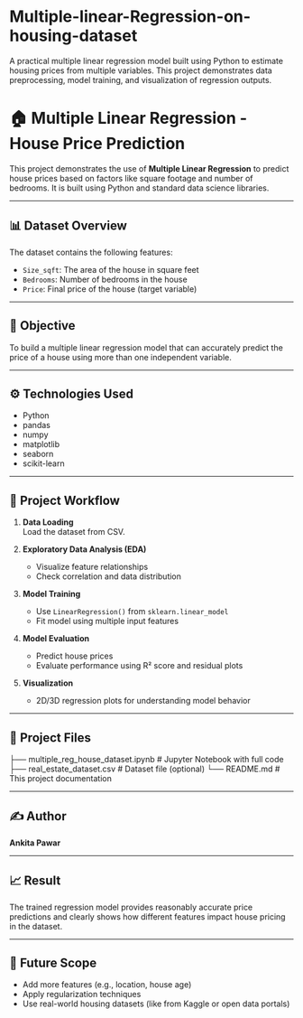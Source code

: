 # Multiple-linear-Regression-on-housing-dataset
A practical multiple linear regression model built using Python to estimate housing prices from multiple variables. This project demonstrates data preprocessing, model training, and visualization of regression outputs.

# 🏠 Multiple Linear Regression - House Price Prediction

This project demonstrates the use of **Multiple Linear Regression** to predict house prices based on factors like square footage and number of bedrooms. It is built using Python and standard data science libraries.

---

## 📊 Dataset Overview

The dataset contains the following features:

- `Size_sqft`: The area of the house in square feet
- `Bedrooms`: Number of bedrooms in the house
- `Price`: Final price of the house (target variable)

---

## 🎯 Objective

To build a multiple linear regression model that can accurately predict the price of a house using more than one independent variable.

---

## ⚙️ Technologies Used

- Python
- pandas
- numpy
- matplotlib
- seaborn
- scikit-learn

---

## 🧠 Project Workflow

1. **Data Loading**  
   Load the dataset from CSV.

2. **Exploratory Data Analysis (EDA)**  
   - Visualize feature relationships
   - Check correlation and data distribution

3. **Model Training**  
   - Use `LinearRegression()` from `sklearn.linear_model`
   - Fit model using multiple input features

4. **Model Evaluation**  
   - Predict house prices
   - Evaluate performance using R² score and residual plots

5. **Visualization**  
   - 2D/3D regression plots for understanding model behavior

---

## 📁 Project Files
├── multiple_reg_house_dataset.ipynb # Jupyter Notebook with full code
├── real_estate_dataset.csv # Dataset file (optional)
└── README.md # This project documentation


---

## ✍️ Author

**Ankita Pawar**

---

## 📈 Result

The trained regression model provides reasonably accurate price predictions and clearly shows how different features impact house pricing in the dataset.

---

## 🚀 Future Scope

- Add more features (e.g., location, house age)
- Apply regularization techniques
- Use real-world housing datasets (like from Kaggle or open data portals)



